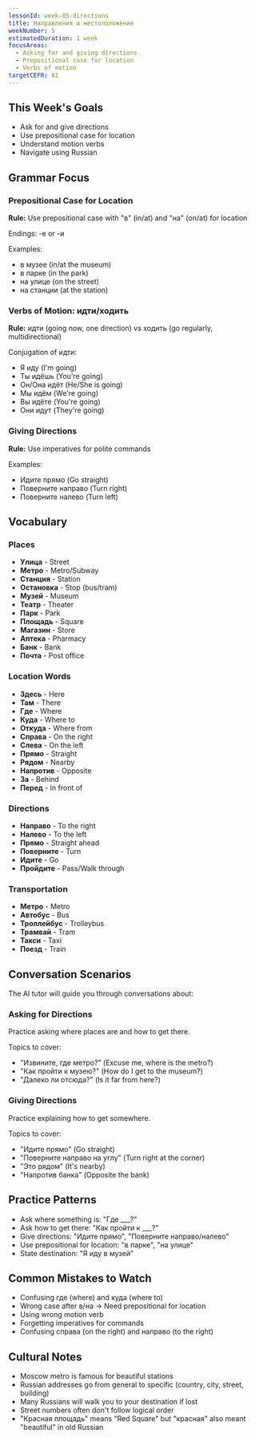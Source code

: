 ```yaml
---
lessonId: week-05-directions
title: Направления и местоположение
weekNumber: 5
estimatedDuration: 1 week
focusAreas:
  - Asking for and giving directions
  - Prepositional case for location
  - Verbs of motion
targetCEFR: A1
---
```


## This Week's Goals

- Ask for and give directions
- Use prepositional case for location
- Understand motion verbs
- Navigate using Russian

## Grammar Focus

### Prepositional Case for Location

**Rule:** Use prepositional case with "в" (in/at) and "на" (on/at) for location

Endings: -е or -и

Examples:
- в музее (in/at the museum)
- в парке (in the park)
- на улице (on the street)
- на станции (at the station)

### Verbs of Motion: идти/ходить

**Rule:** идти (going now, one direction) vs ходить (go regularly, multidirectional)

Conjugation of идти:
- Я иду (I'm going)
- Ты идёшь (You're going)
- Он/Она идёт (He/She is going)
- Мы идём (We're going)
- Вы идёте (You're going)
- Они идут (They're going)

### Giving Directions

**Rule:** Use imperatives for polite commands

Examples:
- Идите прямо (Go straight)
- Поверните направо (Turn right)
- Поверните налево (Turn left)

## Vocabulary

### Places
- **Улица** - Street
- **Метро** - Metro/Subway
- **Станция** - Station
- **Остановка** - Stop (bus/tram)
- **Музей** - Museum
- **Театр** - Theater
- **Парк** - Park
- **Площадь** - Square
- **Магазин** - Store
- **Аптека** - Pharmacy
- **Банк** - Bank
- **Почта** - Post office

### Location Words
- **Здесь** - Here
- **Там** - There
- **Где** - Where
- **Куда** - Where to
- **Откуда** - Where from
- **Справа** - On the right
- **Слева** - On the left
- **Прямо** - Straight
- **Рядом** - Nearby
- **Напротив** - Opposite
- **За** - Behind
- **Перед** - In front of

### Directions
- **Направо** - To the right
- **Налево** - To the left
- **Прямо** - Straight ahead
- **Поверните** - Turn
- **Идите** - Go
- **Пройдите** - Pass/Walk through

### Transportation
- **Метро** - Metro
- **Автобус** - Bus
- **Троллейбус** - Trolleybus
- **Трамвай** - Tram
- **Такси** - Taxi
- **Поезд** - Train

## Conversation Scenarios

The AI tutor will guide you through conversations about:

### Asking for Directions

Practice asking where places are and how to get there.

Topics to cover:
- "Извините, где метро?" (Excuse me, where is the metro?)
- "Как пройти к музею?" (How do I get to the museum?)
- "Далеко ли отсюда?" (Is it far from here?)

### Giving Directions

Practice explaining how to get somewhere.

Topics to cover:
- "Идите прямо" (Go straight)
- "Поверните направо на углу" (Turn right at the corner)
- "Это рядом" (It's nearby)
- "Напротив банка" (Opposite the bank)

## Practice Patterns

- Ask where something is: "Где ___?"
- Ask how to get there: "Как пройти к ___?"
- Give directions: "Идите прямо", "Поверните направо/налево"
- Use prepositional for location: "в парке", "на улице"
- State destination: "Я иду в музей"

## Common Mistakes to Watch

- Confusing где (where) and куда (where to)
- Wrong case after в/на → Need prepositional for location
- Using wrong motion verb
- Forgetting imperatives for commands
- Confusing справа (on the right) and направо (to the right)

## Cultural Notes

- Moscow metro is famous for beautiful stations
- Russian addresses go from general to specific (country, city, street, building)
- Many Russians will walk you to your destination if lost
- Street numbers often don't follow logical order
- "Красная площадь" means "Red Square" but "красная" also meant "beautiful" in old Russian
